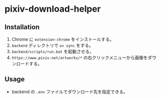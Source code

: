 # pixiv-download-helper

## Installation

1. Chrome に `extension-chrome` をインストールする。
2. `backend` ディレクトリで `uv sync` をする。
3. `backend/scripts/run.bat` を起動させる。
4. `https://www.pixiv.net/artworks/*` の右クリックメニューから画像をダウンロードする。

## Usage

- backend の `.env` ファイルでダウンロード先を指定できる。
